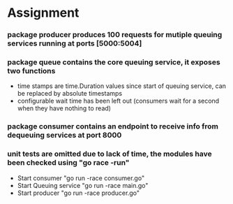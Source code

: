 # Assignment

### package producer produces 100 requests for mutiple queuing services running at ports [5000:5004]

### package queue contains the core queuing service, it exposes two functions
- time stamps are time.Duration values since start of queuing service, can be replaced by absolute timestamps
- configurable wait time has been left out (consumers wait for a second when they have nothing to read)

### package consumer contains an endpoint to receive info from dequeuing services at port 8000

### unit tests are omitted due to lack of time, the modules have been checked using "go race -run"

- Start consumer "go run -race consumer.go"
- Start Queuing service "go run -race main.go"
- Start producer "go run -race producer.go"

